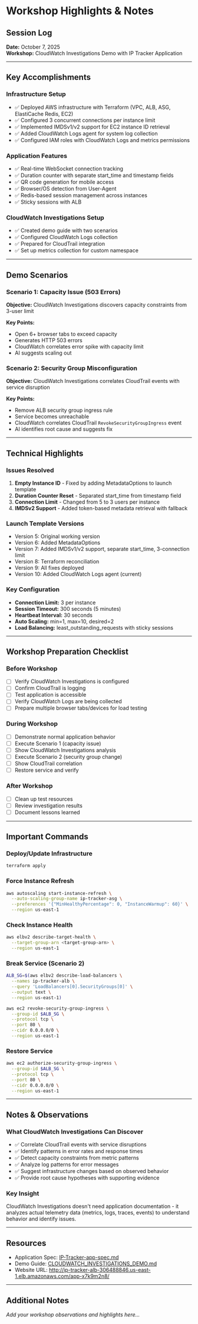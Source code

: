 # Workshop Highlights & Notes

## Session Log

**Date:** October 7, 2025  
**Workshop:** CloudWatch Investigations Demo with IP Tracker Application

---

## Key Accomplishments

### Infrastructure Setup
- ✅ Deployed AWS infrastructure with Terraform (VPC, ALB, ASG, ElastiCache Redis, EC2)
- ✅ Configured 3 concurrent connections per instance limit
- ✅ Implemented IMDSv1/v2 support for EC2 instance ID retrieval
- ✅ Added CloudWatch Logs agent for system log collection
- ✅ Configured IAM roles with CloudWatch Logs and metrics permissions

### Application Features
- ✅ Real-time WebSocket connection tracking
- ✅ Duration counter with separate start_time and timestamp fields
- ✅ QR code generation for mobile access
- ✅ Browser/OS detection from User-Agent
- ✅ Redis-based session management across instances
- ✅ Sticky sessions with ALB

### CloudWatch Investigations Setup
- ✅ Created demo guide with two scenarios
- ✅ Configured CloudWatch Logs collection
- ✅ Prepared for CloudTrail integration
- ✅ Set up metrics collection for custom namespace

---

## Demo Scenarios

### Scenario 1: Capacity Issue (503 Errors)
**Objective:** CloudWatch Investigations discovers capacity constraints from 3-user limit

**Key Points:**
- Open 6+ browser tabs to exceed capacity
- Generates HTTP 503 errors
- CloudWatch correlates error spike with capacity limit
- AI suggests scaling out

### Scenario 2: Security Group Misconfiguration
**Objective:** CloudWatch Investigations correlates CloudTrail events with service disruption

**Key Points:**
- Remove ALB security group ingress rule
- Service becomes unreachable
- CloudWatch correlates CloudTrail `RevokeSecurityGroupIngress` event
- AI identifies root cause and suggests fix

---

## Technical Highlights

### Issues Resolved
1. **Empty Instance ID** - Fixed by adding MetadataOptions to launch template
2. **Duration Counter Reset** - Separated start_time from timestamp field
3. **Connection Limit** - Changed from 5 to 3 users per instance
4. **IMDSv2 Support** - Added token-based metadata retrieval with fallback

### Launch Template Versions
- Version 5: Original working version
- Version 6: Added MetadataOptions
- Version 7: Added IMDSv1/v2 support, separate start_time, 3-connection limit
- Version 8: Terraform reconciliation
- Version 9: All fixes deployed
- Version 10: Added CloudWatch Logs agent (current)

### Key Configuration
- **Connection Limit:** 3 per instance
- **Session Timeout:** 300 seconds (5 minutes)
- **Heartbeat Interval:** 30 seconds
- **Auto Scaling:** min=1, max=10, desired=2
- **Load Balancing:** least_outstanding_requests with sticky sessions

---

## Workshop Preparation Checklist

### Before Workshop
- [ ] Verify CloudWatch Investigations is configured
- [ ] Confirm CloudTrail is logging
- [ ] Test application is accessible
- [ ] Verify CloudWatch Logs are being collected
- [ ] Prepare multiple browser tabs/devices for load testing

### During Workshop
- [ ] Demonstrate normal application behavior
- [ ] Execute Scenario 1 (capacity issue)
- [ ] Show CloudWatch Investigations analysis
- [ ] Execute Scenario 2 (security group change)
- [ ] Show CloudTrail correlation
- [ ] Restore service and verify

### After Workshop
- [ ] Clean up test resources
- [ ] Review investigation results
- [ ] Document lessons learned

---

## Important Commands

### Deploy/Update Infrastructure
```bash
terraform apply
```

### Force Instance Refresh
```bash
aws autoscaling start-instance-refresh \
  --auto-scaling-group-name ip-tracker-asg \
  --preferences '{"MinHealthyPercentage": 0, "InstanceWarmup": 60}' \
  --region us-east-1
```

### Check Instance Health
```bash
aws elbv2 describe-target-health \
  --target-group-arn <target-group-arn> \
  --region us-east-1
```

### Break Service (Scenario 2)
```bash
ALB_SG=$(aws elbv2 describe-load-balancers \
  --names ip-tracker-alb \
  --query 'LoadBalancers[0].SecurityGroups[0]' \
  --output text \
  --region us-east-1)

aws ec2 revoke-security-group-ingress \
  --group-id $ALB_SG \
  --protocol tcp \
  --port 80 \
  --cidr 0.0.0.0/0 \
  --region us-east-1
```

### Restore Service
```bash
aws ec2 authorize-security-group-ingress \
  --group-id $ALB_SG \
  --protocol tcp \
  --port 80 \
  --cidr 0.0.0.0/0 \
  --region us-east-1
```

---

## Notes & Observations

### What CloudWatch Investigations Can Discover
- ✅ Correlate CloudTrail events with service disruptions
- ✅ Identify patterns in error rates and response times
- ✅ Detect capacity constraints from metric patterns
- ✅ Analyze log patterns for error messages
- ✅ Suggest infrastructure changes based on observed behavior
- ✅ Provide root cause hypotheses with supporting evidence

### Key Insight
CloudWatch Investigations doesn't need application documentation - it analyzes actual telemetry data (metrics, logs, traces, events) to understand behavior and identify issues.

---

## Resources

- Application Spec: [IP-Tracker-app-spec.md](./IP-Tracker-app-spec.md)
- Demo Guide: [CLOUDWATCH_INVESTIGATIONS_DEMO.md](./CLOUDWATCH_INVESTIGATIONS_DEMO.md)
- Website URL: http://ip-tracker-alb-306488846.us-east-1.elb.amazonaws.com/app-x7k9m2n8/

---

## Additional Notes

_Add your workshop observations and highlights here..._
